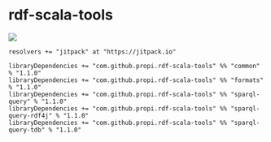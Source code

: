 # rdf-scala-tools

[![](https://jitpack.io/v/propi/rdf-scala-tools.svg)](https://jitpack.io/#propi/rdf-scala-tools)

```
resolvers += "jitpack" at "https://jitpack.io"

libraryDependencies += "com.github.propi.rdf-scala-tools" %% "common" % "1.1.0"
libraryDependencies += "com.github.propi.rdf-scala-tools" %% "formats" % "1.1.0"
libraryDependencies += "com.github.propi.rdf-scala-tools" %% "sparql-query" % "1.1.0"	
libraryDependencies += "com.github.propi.rdf-scala-tools" %% "sparql-query-rdf4j" % "1.1.0"
libraryDependencies += "com.github.propi.rdf-scala-tools" %% "sparql-query-tdb" % "1.1.0"
```
